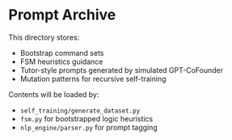 # Prompt Archive

This directory stores:

- Bootstrap command sets
- FSM heuristics guidance
- Tutor-style prompts generated by simulated GPT-CoFounder
- Mutation patterns for recursive self-training

Contents will be loaded by:
- `self_training/generate_dataset.py`
- `fsm.py` for bootstrapped logic heuristics
- `nlp_engine/parser.py` for prompt tagging

